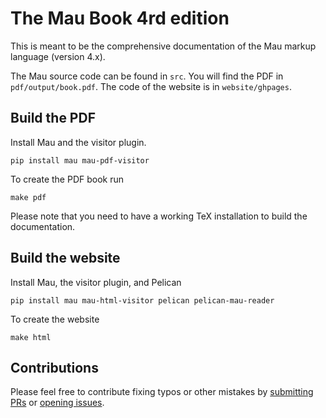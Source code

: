 # The Mau Book 4rd edition

This is meant to be the comprehensive documentation of the Mau markup language (version 4.x).

The Mau source code can be found in `src`. You will find the PDF in `pdf/output/book.pdf`. The code of the website is in `website/ghpages`.

## Build the PDF

Install Mau and the visitor plugin.

```
pip install mau mau-pdf-visitor
```

To create the PDF book run

```
make pdf
```

Please note that you need to have a working TeX installation to build the documentation.

## Build the website

Install Mau, the visitor plugin, and Pelican

```
pip install mau mau-html-visitor pelican pelican-mau-reader
```

To create the website

```
make html
```

## Contributions

Please feel free to contribute fixing typos or other mistakes by [submitting PRs](https://github.com/Project-Mau/maubook/pulls) or [opening issues](https://github.com/Project-Mau/maubook/issues).
